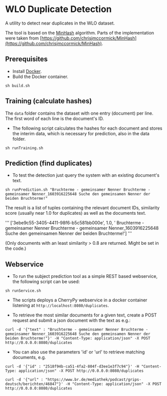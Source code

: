 # WLO Duplicate Detection

A utility to detect near duplicates in the WLO dataset.

The tool is based on the [MinHash](https://en.wikipedia.org/wiki/MinHash) algorithm. Parts of the implementation were taken from [https://github.com/chrisjmccormick/MinHash](https://github.com/chrisjmccormick/MinHash).

 
## Prerequisites

- Install [Docker](https://docker.com/).
- Build the Docker container.

```
sh build.sh
```
## Training (calculate hashes)

The `data` folder contains the dataset with one entry (document) per line. The first word of each line is the document's ID. 

- The following script calculates the hashes for each document and stores the interim data, which is necessary for prediction, also in the data folder.

```
sh runTraining.sh
```

## Prediction (find duplicates)

- To test the detection just query the system with an existing document's text.

```
sh runPrediction.sh "Bruchterme - gemeinsamer Nenner Bruchterme - gemeinsamer Nenner_1603916225648 Suche den gemeinsamen Nenner der beiden Bruchterme!"
```

The result is a list of tuples containing the relevant document IDs, similarity score (usually near 1.0 for duplicates) as well as the documents text. 

'''
['3ebe9c55-3405-4411-98f6-b5c581bb000e', 1.0, ' Bruchterme - gemeinsamer Nenner Bruchterme - gemeinsamer Nenner_1603916225648 Suche den gemeinsamen Nenner der beiden Bruchterme!']
'''

(Only documents with an least similarity > 0.8 are returned. Might be set in the code.)

## Webservice

- To run the subject prediction tool as a simple REST based webservice, the following script can be used:

```
sh runService.sh
```

- The scripts deploys a CherryPy webservice in a docker container listening at `http://localhost:8080/duplicates`.

- To retrieve the most similar documents for a given text, create a POST request and submit a json document with the text as e.g.: 

```
curl -d '{"text" : "Bruchterme - gemeinsamer Nenner Bruchterme - gemeinsamer Nenner_1603916225648 Suche den gemeinsamen Nenner der beiden Bruchterme!"}' -H "Content-Type: application/json" -X POST http://0.0.0.0:8080/duplicates
```	


- You can also use the parameters 'id' or 'url' to retrieve matching documents, e.g.

```
curl -d '{"id" : "2518f94b-ca51-4fa2-804f-d3ee1e3f7c94"}' -H "Content-Type: application/json" -X POST http://0.0.0.0:8080/duplicates
```	

```
curl -d '{"url" : "https://www.br.de/mediathek/podcast/grips-deutsch/berichten/46847"}' -H "Content-Type: application/json" -X POST http://0.0.0.0:8080/duplicates
```	
